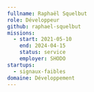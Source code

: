 ```yaml
---
fullname: Raphaël Squelbut
role: Développeur
github: raphael-squelbut
missions:
  - start: 2021-05-10
    end: 2024-04-15
    status: service
    employer: SHODO
startups:
  - signaux-faibles
domaine: Développement
---
```


